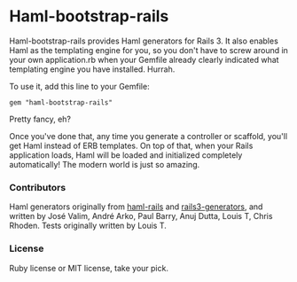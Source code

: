 # Haml-bootstrap-rails

Haml-bootstrap-rails provides Haml generators for Rails 3. It also enables Haml as the templating engine for you, so you don't have to screw around in your own application.rb when your Gemfile already clearly indicated what templating engine you have installed. Hurrah.

To use it, add this line to your Gemfile:

    gem "haml-bootstrap-rails"

Pretty fancy, eh?

Once you've done that, any time you generate a controller or scaffold, you'll get Haml instead of ERB templates. On top of that, when your Rails application loads, Haml will be loaded and initialized completely automatically! The modern world is just so amazing.

### Contributors

Haml generators originally from [haml-rails](http://github.com/indirect/haml-rails) and [rails3-generators](http://github.com/indirect/rails3-generators), and written by José Valim, André Arko, Paul Barry, Anuj Dutta, Louis T, Chris Rhoden. Tests originally written by Louis T.

### License

Ruby license or MIT license, take your pick.
